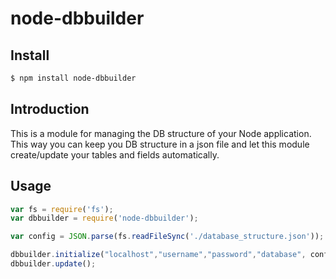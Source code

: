 # node-dbbuilder

## Install

```sh
$ npm install node-dbbuilder
```

## Introduction

This is a module for managing the DB structure of your Node application. This way you can keep you DB structure in a json file and let this module create/update your tables and fields automatically.

## Usage

```js
var fs = require('fs');
var dbbuilder = require('node-dbbuilder');

var config = JSON.parse(fs.readFileSync('./database_structure.json'));

dbbuilder.initialize("localhost","username","password","database", config);
dbbuilder.update();
```
